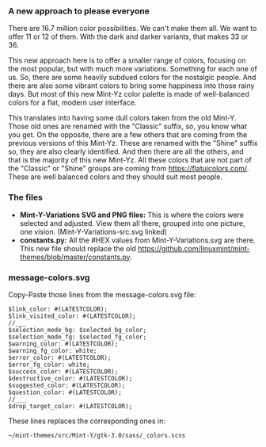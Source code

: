 ### A new approach to please everyone
There are 16.7 million color possibilities. We can't make them all. We want to offer 11 or 12 of them. With the dark and darker variants, that makes 33 or 36.

This new approach here is to offer a smaller range of colors, focusing on the most popular, but with much more variations. Something for each one of us. So, there are some heavily subdued colors for the nostalgic people. And there are also some vibrant colors to bring some happiness into those rainy days. But most of this new Mint-Yz color palette is made of well-balanced colors for a flat, modern user interface.

This translates into having some dull colors taken from the old Mint-Y. Those old ones are renamed with the "Classic" suffix, so, you know what you get. On the opposite, there are a few others that are coming from the previous versions of this Mint-Yz. These are renamed with the "Shine" suffix so, they are also clearly identified. And then there are all the others, and that is the majority of this new Mint-Yz. All these colors that are not part of the "Classic" or "Shine" groups are coming from https://flatuicolors.com/. These are well balanced colors and they should suit most people.

### The files
* **Mint-Y-Variations SVG and PNG files:** This is where the colors were selected and adjusted. View them all there, grouped into one picture, one vision. (Mint-Y-Variations-src.svg linked)
* **constants.py:** All the #HEX values from Mint-Y-Variations.svg are there. This new file should replace the old https://github.com/linuxmint/mint-themes/blob/master/constants.py.

### message-colors.svg
Copy-Paste those lines from the message-colors.svg file:

    $link_color: #(LATESTCOLOR);
    $link_visited_color: #(LATESTCOLOR);
    //___
    $selection_mode_bg: $selected_bg_color;
    $selection_mode_fg: $selected_fg_color;
    $warning_color: #(LATESTCOLOR);
    $warning_fg_color: white;
    $error_color: #(LATESTCOLOR);
    $error_fg_color: white;
    $success_color: #(LATESTCOLOR);
    $destructive_color: #(LATESTCOLOR);
    $suggested_color: #(LATESTCOLOR);
    $question_color: #(LATESTCOLOR);
    //___
    $drop_target_color: #(LATESTCOLOR);

These lines replaces the corresponding ones in:

    ~/mint-themes/src/Mint-Y/gtk-3.0/sass/_colors.scss